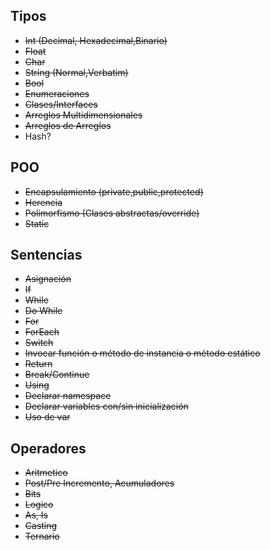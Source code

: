 ## Tipos
- ~~Int (Decimal, Hexadecimal,Binario)~~
- ~~Float~~
- ~~Char~~
- ~~String (Normal,Verbatim)~~
- ~~Bool~~
- ~~Enumeraciones~~
- ~~Clases/Interfaces~~
- ~~Arreglos Multidimensionales~~
- ~~Arreglos de Arreglos~~
- Hash?

## POO
- ~~Encapsulamiento (private,public,protected)~~
- ~~Herencia~~
- ~~Polimorfismo (Clases abstractas/override)~~
- ~~Static~~

## Sentencias
- ~~Asignación~~
- ~~If~~
- ~~While~~
- ~~Do While~~
- ~~For~~
- ~~ForEach~~
- ~~Switch~~
- ~~Invocar función o método de instancia o método estático~~
- ~~Return~~
- ~~Break/Continue~~
- ~~Using <namespace>~~
- ~~Declarar namespace~~
- ~~Declarar variables con/sin inicialización~~
- ~~Uso de var~~

## Operadores
- ~~Aritmetico~~
- ~~Post/Pre Incremento, Acumuladores~~
- ~~Bits~~
- ~~Logico~~
- ~~As, Is~~
- ~~Casting~~
- ~~Ternario~~
